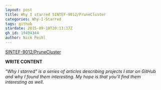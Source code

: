 ```yaml
---
layout: post
title: Why I starred SINTEF-9012/PruneCluster
categories: Why-I-Starred
tags: github
stardate: 2015-09-10T20:13:37Z
gh_id: 19494344
author: Nick Peihl
---
```


[SINTEF-9012/PruneCluster](https://github.com/SINTEF-9012/PruneCluster)

**WRITE CONTENT**

*"Why I starred" is a series of articles describing projects I star on GitHub and why I found them interesting. My hope is that you'll find them interesting as well.*

